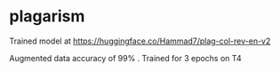 # plagarism

Trained model at https://huggingface.co/Hammad7/plag-col-rev-en-v2

Augmented data accuracy of 99% . Trained for 3 epochs on T4
